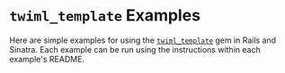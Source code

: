 # `twiml_template` Examples

Here are simple examples for using the [`twiml_template`](https://github.com/philnash/twiml_template) gem in Rails and Sinatra. Each example can be run using the instructions within each example's README.
